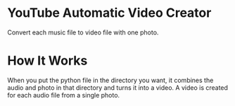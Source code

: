 # YouTube Automatic Video Creator

Convert each music file to video file with one photo.

# How It Works

When you put the python file in the directory you want, it combines the audio and photo in that directory and turns it into a video. A video is created for each audio file from a single photo.

